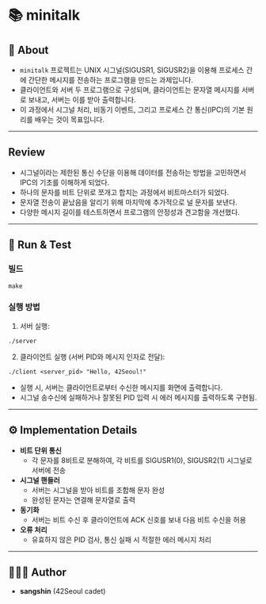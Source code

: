 # 📚 minitalk

## 📖 About
- `minitalk` 프로젝트는 UNIX 시그널(SIGUSR1, SIGUSR2)을 이용해 프로세스 간에 간단한 메시지를 전송하는 프로그램을 만드는 과제입니다.  
- 클라이언트와 서버 두 프로그램으로 구성되며, 클라이언트는 문자열 메시지를 서버로 보내고, 서버는 이를 받아 출력합니다.  
- 이 과정에서 시그널 처리, 비동기 이벤트, 그리고 프로세스 간 통신(IPC)의 기본 원리를 배우는 것이 목표입니다.  

---

## Review
- 시그널이라는 제한된 통신 수단을 이용해 데이터를 전송하는 방법을 고민하면서 IPC의 기초를 이해하게 되었다.  
- 하나의 문자를 비트 단위로 쪼개고 합치는 과정에서 비트마스터가 되었다.
- 문자열 전송이 끝났음을 알리기 위해 마지막에 추가적으로 널 문자를 보낸다.
- 다양한 메시지 길이를 테스트하면서 프로그램의 안정성과 견고함을 개선했다.  

---

## 🏁 Run & Test
### 빌드
```
make
```

### 실행 방법
1. 서버 실행:  
```
./server
```
2. 클라이언트 실행 (서버 PID와 메시지 인자로 전달):  
```
./client <server_pid> "Hello, 42Seoul!"
```

- 실행 시, 서버는 클라이언트로부터 수신한 메시지를 화면에 출력합니다.  
- 시그널 송수신에 실패하거나 잘못된 PID 입력 시 에러 메시지를 출력하도록 구현됨.  

---

## ⚙️ Implementation Details
- **비트 단위 통신**  
  - 각 문자를 8비트로 분해하여, 각 비트를 SIGUSR1(0), SIGUSR2(1) 시그널로 서버에 전송  
- **시그널 핸들러**  
  - 서버는 시그널을 받아 비트를 조합해 문자 완성  
  - 완성된 문자는 연결해 문자열로 출력  
- **동기화**  
  - 서버는 비트 수신 후 클라이언트에 ACK 신호를 보내 다음 비트 수신을 허용  
- **오류 처리**  
  - 유효하지 않은 PID 검사, 통신 실패 시 적절한 에러 메시지 처리  

---

## 🧑🏻‍💻 Author
- **sangshin** (42Seoul cadet)  
